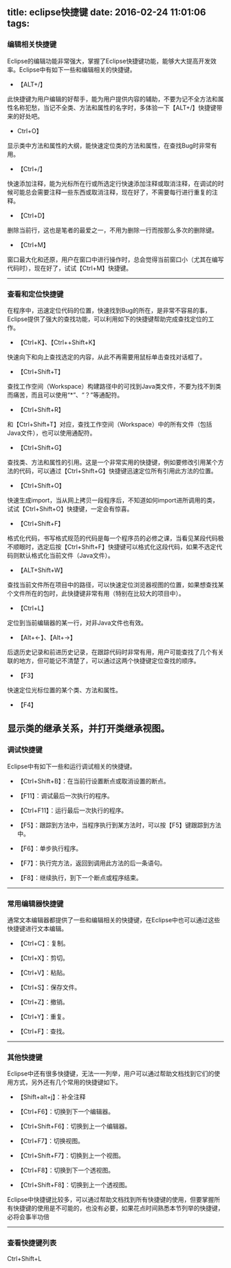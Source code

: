 title: eclipse快捷键
date: 2016-02-24 11:01:06
tags:
---

### 编辑相关快捷键 

Eclipse的编辑功能非常强大，掌握了Eclipse快捷键功能，能够大大提高开发效率。Eclipse中有如下一些和编辑相关的快捷键。 

* 【ALT+/】 

此快捷键为用户编辑的好帮手，能为用户提供内容的辅助，不要为记不全方法和属性名称犯愁，当记不全类、方法和属性的名字时，多体验一下【ALT+/】快捷键带来的好处吧。

* Ctrl+O】 

显示类中方法和属性的大纲，能快速定位类的方法和属性，在查找Bug时非常有用。

* 【Ctrl+/】 

快速添加注释，能为光标所在行或所选定行快速添加注释或取消注释，在调试的时候可能总会需要注释一些东西或取消注释，现在好了，不需要每行进行重复的注释。

* 【Ctrl+D】 

删除当前行，这也是笔者的最爱之一，不用为删除一行而按那么多次的删除键。 

* 【Ctrl+M】 

窗口最大化和还原，用户在窗口中进行操作时，总会觉得当前窗口小（尤其在编写代码时），现在好了，试试【Ctrl+M】快捷键。 

---
### 查看和定位快捷键 

   在程序中，迅速定位代码的位置，快速找到Bug的所在，是非常不容易的事，Eclipse提供了强大的查找功能，可以利用如下的快捷键帮助完成查找定位的工作。 

   * 【Ctrl+K】、【Ctrl++Shift+K】 

   快速向下和向上查找选定的内容，从此不再需要用鼠标单击查找对话框了。 

   * 【Ctrl+Shift+T】 

   查找工作空间（Workspace）构建路径中的可找到Java类文件，不要为找不到类而痛苦，而且可以使用“*”、“？”等通配符。 

   * 【Ctrl+Shift+R】 

   和【Ctrl+Shift+T】对应，查找工作空间（Workspace）中的所有文件（包括Java文件），也可以使用通配符。 

   * 【Ctrl+Shift+G】 

   查找类、方法和属性的引用。这是一个非常实用的快捷键，例如要修改引用某个方法的代码，可以通过【Ctrl+Shift+G】快捷键迅速定位所有引用此方法的位置。 

   * 【Ctrl+Shift+O】 

快速生成import，当从网上拷贝一段程序后，不知道如何import进所调用的类，试试【Ctrl+Shift+O】快捷键，一定会有惊喜。 

   * 【Ctrl+Shift+F】 

   格式化代码，书写格式规范的代码是每一个程序员的必修之课，当看见某段代码极不顺眼时，选定后按【Ctrl+Shift+F】快捷键可以格式化这段代码，如果不选定代码则默认格式化当前文件（Java文件）。 

   * 【ALT+Shift+W】 

   查找当前文件所在项目中的路径，可以快速定位浏览器视图的位置，如果想查找某个文件所在的包时，此快捷键非常有用（特别在比较大的项目中）。 

   * 【Ctrl+L】 

   定位到当前编辑器的某一行，对非Java文件也有效。

   * 【Alt+←】、【Alt+→】 

   后退历史记录和前进历史记录，在跟踪代码时非常有用，用户可能查找了几个有关联的地方，但可能记不清楚了，可以通过这两个快捷键定位查找的顺序。 

   * 【F3】 

快速定位光标位置的某个类、方法和属性。

   * 【F4】 

   显示类的继承关系，并打开类继承视图。
---
### 调试快捷键 

   Eclipse中有如下一些和运行调试相关的快捷键。

   * 【Ctrl+Shift+B】：在当前行设置断点或取消设置的断点。 

   * 【F11】：调试最后一次执行的程序。 

   * 【Ctrl+F11】：运行最后一次执行的程序。 

   * 【F5】：跟踪到方法中，当程序执行到某方法时，可以按【F5】键跟踪到方法中。 

   * 【F6】：单步执行程序。 

   * 【F7】：执行完方法，返回到调用此方法的后一条语句。 

   * 【F8】：继续执行，到下一个断点或程序结束。 

---
### 常用编辑器快捷键 

   通常文本编辑器都提供了一些和编辑相关的快捷键，在Eclipse中也可以通过这些快捷键进行文本编辑。 

   * 【Ctrl+C】：复制。 

   * 【Ctrl+X】：剪切。 

   * 【Ctrl+V】：粘贴。 

   * 【Ctrl+S】：保存文件。 

   * 【Ctrl+Z】：撤销。 

   * 【Ctrl+Y】：重复。 

   * 【Ctrl+F】：查找。 

---
### 其他快捷键 

   Eclipse中还有很多快捷键，无法一一列举，用户可以通过帮助文档找到它们的使用方式，另外还有几个常用的快捷键如下。 

   * 【Shift+alt+j】：补全注释

   * 【Ctrl+F6】：切换到下一个编辑器。 

   * 【Ctrl+Shift+F6】：切换到上一个编辑器。 

   * 【Ctrl+F7】：切换视图。 

   * 【Ctrl+Shift+F7】：切换到上一个视图。 

   * 【Ctrl+F8】：切换到下一个透视图。 

   * 【Ctrl+Shift+F8】：切换到上一个透视图。 

   Eclipse中快捷键比较多，可以通过帮助文档找到所有快捷键的使用，但要掌握所有快捷键的使用是不可能的，也没有必要，如果花点时间熟悉本节列举的快捷键，必将会事半功倍 
   
---
### 查看快捷键列表

Ctrl+Shift+L

